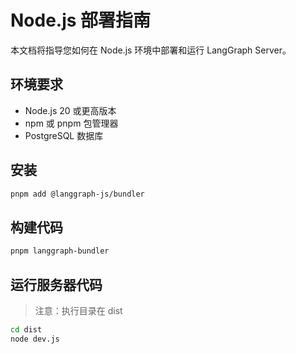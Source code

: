 # Node.js 部署指南

本文档将指导您如何在 Node.js 环境中部署和运行 LangGraph Server。

## 环境要求

- Node.js 20 或更高版本
- npm 或 pnpm 包管理器
- PostgreSQL 数据库

## 安装

```bash
pnpm add @langgraph-js/bundler
```

## 构建代码

```sh
pnpm langgraph-bundler
```

## 运行服务器代码

> 注意：执行目录在 dist

```sh
cd dist
node dev.js
```
